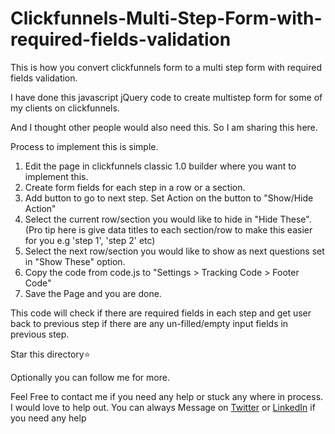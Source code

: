 # Clickfunnels-Multi-Step-Form-with-required-fields-validation
This is how you convert clickfunnels form to a multi step form with required fields validation.


I have done this javascript jQuery code to create multistep form for some of my clients on clickfunnels.

And I thought other people would also need this. So I am sharing this here.

Process to implement this is simple.

1. Edit the page in clickfunnels classic 1.0 builder where you want to implement this.
2. Create form fields for each step in a row or a section.
3. Add button to go to next step. Set Action on the button to "Show/Hide Action"
4. Select the current row/section you would like to hide in "Hide These". (Pro tip here is give data titles to each section/row to make this easier for you e.g 'step 1', 'step 2' etc)
5. Select the next row/section you would like to show as next questions set in "Show These" option.
6. Copy the code from code.js to "Settings > Tracking Code > Footer Code"
7. Save the Page and you are done.


This code will check if there are required fields in each step and get user back to previous step if there are any un-filled/empty input fields in previous step.

Star this directory:star:

Optionally you can follow me for more.

Feel Free to contact me if you need any help or stuck any where in process. I would love to help out.
You can always Message on [Twitter](https://twitter.com/MrUmairGujjar) or [LinkedIn](https://www.linkedin.com/in/umairgujjar/) if you need any help
